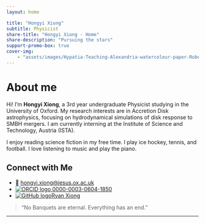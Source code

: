 ```yaml
---
layout: home

title: "Hongyi Xiong"
subtitle: Physicist
share-title: "Hongyi Xiong - Home"
share-description: "Pursuing the stars"
support-promo-box: true
cover-img:
    - "assets/images/Hypatia-Teaching-Alexandria-watercolour-paper-Robert-Trewick.jpg"
---
```


# About me

Hi! I’m **Hongyi Xiong**, a 3rd year undergraduate Physicist studying in the University of Oxford. My research interests are in Accretion Disk astrophysics, focusing on hydrodynamical simulations of disk response to SMBH mergers. I am currently interning at the Institute of Science and Technology, Austria (ISTA). 

I enjoy reading science fiction in my free time. I play ice hockey, tennis, and football. I love listening to music and play the piano.



## Connect with Me

- 📧 [hongyi.xiong@jesus.ox.ac.uk](mailto:hongyi.xiong@jesus.ox.ac.uk)
- [![ORCID logo](https://orcid.org/sites/default/files/images/orcid_16x16.png) 0000-0003-0604-1850](https://orcid.org/0000-0003-0604-1850)
- [![GitHub logo](https://upload.wikimedia.org/wikipedia/commons/thumb/9/91/Octicons-mark-github.svg/16px-Octicons-mark-github.svg.png)Ryan Xiong](https://github.com/Nayr666-del)

> “No Banquets are eternal. Everything has an end.”

---
